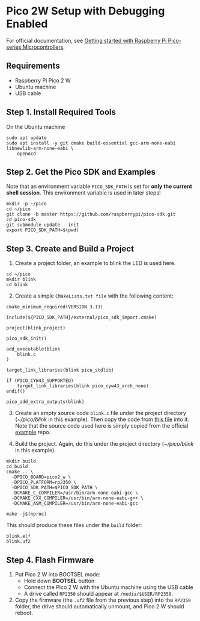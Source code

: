 # Pico 2W Setup with Debugging Enabled
For official documentation, see [Getting started with Raspberry Pi Pico-series Microcontrollers](https://datasheets.raspberrypi.com/pico/getting-started-with-pico.pdf).

## Requirements
* Raspberry Pi Pico 2 W
* Ubuntu machine
* USB cable

## Step 1. Install Required Tools
On the Ubuntu machine
```
sudo apt update
sudo apt install -y git cmake build-essential gcc-arm-none-eabi libnewlib-arm-none-eabi \
    openocd
```

## Step 2. Get the Pico SDK and Examples
Note that an environment variable ```PICO_SDK_PATH``` is set for **only the current shell session**. This environment variable is used in later steps!
```
mkdir -p ~/pico
cd ~/pico
git clone -b master https://github.com/raspberrypi/pico-sdk.git
cd pico-sdk
git submodule update --init
export PICO_SDK_PATH=$(pwd)
```

## Step 3. Create and Build a Project
1. Create a project folder, an example to blink the LED is used here.
```
cd ~/pico
mkdir blink
cd blink
```
2. Create a simple ```CMakeLists.txt file``` with the following content:
```
cmake_minimum_required(VERSION 3.13)

include(${PICO_SDK_PATH}/external/pico_sdk_import.cmake)

project(blink_project)

pico_sdk_init()

add_executable(blink
    blink.c
)

target_link_libraries(blink pico_stdlib)

if (PICO_CYW43_SUPPORTED)
    target_link_libraries(blink pico_cyw43_arch_none)
endif()

pico_add_extra_outputs(blink)
```
3. Create an empty source code ```blink.c``` file under the project directory (*~/pico/blink* in this example). Then copy the code from [this file](blink.c) into it. Note that the source code used here is simply copied from the official [example](https://github.com/raspberrypi/pico-examples/blob/master/blink/blink.c) repo.

4. Build the project. Again, do this under the project directory (*~/pico/blink* in this example).
```
mkdir build
cd build 
cmake .. \
  -DPICO_BOARD=pico2_w \
  -DPICO_PLATFORM=rp2350 \
  -DPICO_SDK_PATH=$PICO_SDK_PATH \
  -DCMAKE_C_COMPILER=/usr/bin/arm-none-eabi-gcc \
  -DCMAKE_CXX_COMPILER=/usr/bin/arm-none-eabi-g++ \
  -DCMAKE_ASM_COMPILER=/usr/bin/arm-none-eabi-gcc 
 
make -j$(nproc)
```
This should produce these files under the ```build``` folder:
```
blink.elf
blink.uf2
```

## Step 4. Flash Firmware
1. Put Pico 2 W into BOOTSEL mode:
	- Hold down **BOOTSEL** button
	- Connect the Pico 2 W with the Ubuntu machine using the USB cable
	- A drive called ```RP2350``` should appear at ```/media/$USER/RP2350```.
2. Copy the firmware (the ```.uf2``` file from the previous step) into the 
```RP2350``` folder, the drive should automatically unmount, and Pico 2 W should 
reboot.

